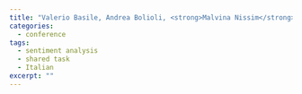 ```yaml
---
title: "Valerio Basile, Andrea Bolioli, <strong>Malvina Nissim</strong>, Viviana Patti, Paolo Rosso. Overview of the Evalita 2014 SENTIment POLarity Classification Task. In Cristina Bosco, Piero Cosi, Felice Dell’Orletta, Mauro Falcone, Simonetta Montemagni, Maria Simi (eds.), <em>Proceedings of EVALITA 2014</em>, pp. 50–57, 2014."
categories: 
  - conference
tags:
  - sentiment analysis
  - shared task
  - Italian
excerpt: ""
---
```




